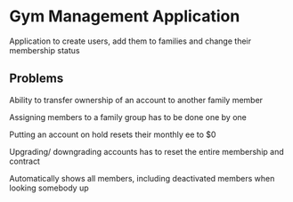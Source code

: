# Gym Management Application

Application to create users, add them to families and change their membership status

## Problems

Ability to transfer ownership of an account to another family member

Assigning members to a family group has to be done one by one

Putting an account on hold resets their monthly ee to $0

Upgrading/ downgrading accounts has to reset the entire membership and contract

Automatically shows all members, including deactivated members when looking somebody up
